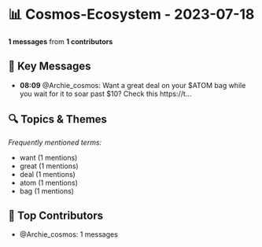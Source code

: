 # 📊 Cosmos-Ecosystem - 2023-07-18
**1 messages** from **1 contributors**

## 💬 Key Messages
- **08:09** @Archie_cosmos: Want a great deal on your $ATOM bag while you wait for it to soar past $10?
Check this 
https://t...

## 🔍 Topics & Themes
*Frequently mentioned terms:*
- want (1 mentions)
- great (1 mentions)
- deal (1 mentions)
- atom (1 mentions)
- bag (1 mentions)

## 👥 Top Contributors
- @Archie_cosmos: 1 messages